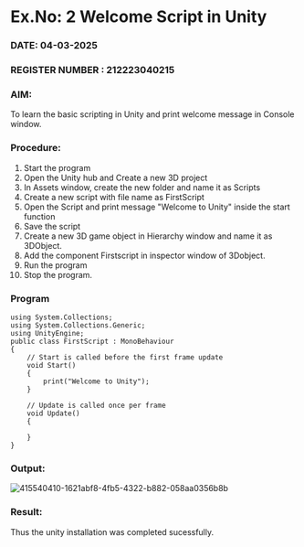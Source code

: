# Ex.No: 2  Welcome Script in Unity
### DATE: 04-03-2025                                                                        
### REGISTER NUMBER : 212223040215
### AIM: 
 To learn the basic scripting in Unity and print welcome message in Console window. 
### Procedure:
1. Start the program
2. Open the Unity hub and Create a new 3D project
3. In Assets window, create the new folder and name it as Scripts
4. Create a new script with file name as FirstScript
5. Open the Script and print message "Welcome to Unity" inside the start function
6. Save the script
7. Create a new 3D game object in Hierarchy window and name it as 3DObject.
8. Add the component Firstscript in inspector window of 3Dobject.
9. Run the program
10. Stop the program.
### Program 
```
using System.Collections;
using System.Collections.Generic;
using UnityEngine;
public class FirstScript : MonoBehaviour
{
    // Start is called before the first frame update
    void Start()
    {
        print("Welcome to Unity");
    }

    // Update is called once per frame
    void Update()
    {
        
    }
}
```
### Output:
![415540410-1621abf8-4fb5-4322-b882-058aa0356b8b](https://github.com/user-attachments/assets/e3438a55-6cdc-41c4-ac33-0495ed74df32)




### Result:
Thus the unity installation was completed sucessfully.

